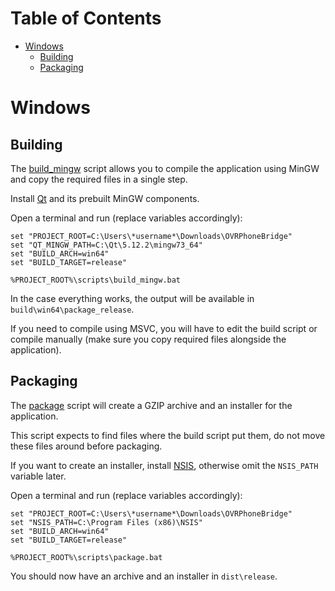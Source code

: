 # Table of Contents
* [Windows](#windows)
  * [Building](#building)
  * [Packaging](#packaging)

# Windows
## Building
The [build_mingw](/scripts/build_mingw.bat) script allows you to compile the application using MinGW and copy the required files in a single step.

Install [Qt](https://www.qt.io/download) and its prebuilt MinGW components.

Open a terminal and run (replace variables accordingly):

```
set "PROJECT_ROOT=C:\Users\*username*\Downloads\OVRPhoneBridge"
set "QT_MINGW_PATH=C:\Qt\5.12.2\mingw73_64"
set "BUILD_ARCH=win64"
set "BUILD_TARGET=release"

%PROJECT_ROOT%\scripts\build_mingw.bat
```

In the case everything works, the output will be available in `build\win64\package_release`.

If you need to compile using MSVC, you will have to edit the build script or compile manually (make sure you copy required files alongside the application).

## Packaging
The [package](/scripts/package.bat) script will create a GZIP archive and an installer for the application.

This script expects to find files where the build script put them, do not move these files around before packaging.

If you want to create an installer, install [NSIS](https://nsis.sourceforge.io/Download), otherwise omit the `NSIS_PATH` variable later.

Open a terminal and run (replace variables accordingly):

```
set "PROJECT_ROOT=C:\Users\*username*\Downloads\OVRPhoneBridge"
set "NSIS_PATH=C:\Program Files (x86)\NSIS"
set "BUILD_ARCH=win64"
set "BUILD_TARGET=release"

%PROJECT_ROOT%\scripts\package.bat
```

You should now have an archive and an installer in `dist\release`.
